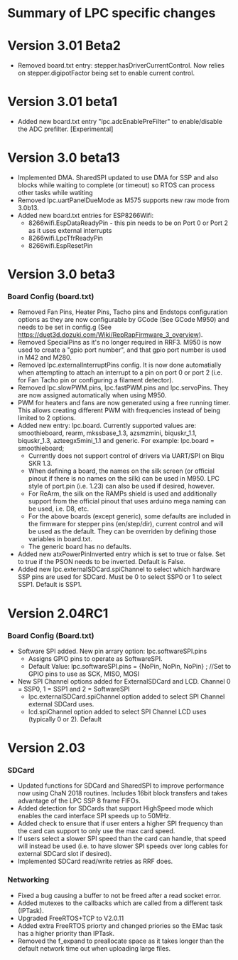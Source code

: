 Summary of LPC specific changes
===============================================

Version 3.01 Beta2
=================

* Removed board.txt entry: stepper.hasDriverCurrentControl. Now relies on stepper.digipotFactor being set to enable current control.

Version 3.01 beta1
=================

* Added new board.txt entry "lpc.adcEnablePreFilter" to enable/disable the ADC prefilter. [Experimental]


Version 3.0 beta13
=================

* Implemented DMA. SharedSPI updated to use DMA for SSP and also blocks while waiting to complete (or timeout) so RTOS can process other tasks while watiting
* Removed lpc.uartPanelDueMode as M575 supports new raw mode from 3.0b13.
* Added new board.txt entries for ESP8266Wifi:
    * 8266wifi.EspDataReadyPin - this pin needs to be on Port 0 or Port 2 as it uses external interrupts
    * 8266wifi.LpcTfrReadyPin
    * 8266wifi.EspResetPin



Version 3.0 beta3
=================


### Board Config (board.txt)

* Removed Fan Pins, Heater Pins, Tacho pins and Endstops configuration options as they are now configurable by GCode (See GCode M950) and needs to be set in config.g (See https://duet3d.dozuki.com/Wiki/RepRapFirmware_3_overview).
* Removed SpecialPins as it's no longer required in RRF3. M950 is now used to create a "gpio port number", and that gpio port number is used in M42 and M280.
* Removed lpc.externalInterruptPins config. It is now done automatially when attempting to attach an interrupt to a pin on port 0 or port 2 (i.e. for Fan Tacho pin or configuring a filament detector).
* Removed lpc.slowPWM.pins, lpc.fastPWM.pins and lpc.servoPins. They are now assigned automatically when using M950.
* PWM for heaters and fans are now generated using a free running timer. This allows creating different PWM with frequencies instead of being limited to 2 options.  
* Added new entry: lpc.board. Currently supported values are: smoothieboard, rearm,  mkssbase_1.3, azsmzmini, biquskr_1.1, biquskr_1.3, azteegx5mini_1.1 and generic.  For example: lpc.board = smoothieboard;
    * Currently does not support control of drivers via UART/SPI on Biqu SKR 1.3. 
    * When defining a board, the names on the silk screen (or official pinout if there is no names on the silk) can be used in M950. LPC style of port.pin (i.e. 1.23) can also be used if desired, however.
    * For ReArm, the silk on the RAMPs shield is used and additionally support from the official pinout that uses arduino mega naming can be used, i.e. D8, etc.
    * For the above boards (except generic), some defaults are included in the firmware for stepper pins (en/step/dir), current control and will be used as the default. They can be overriden by defining those variables in board.txt.
    * The generic board has no defaults. 
* Added new atxPowerPinInverted entry which is set to true or false.  Set to true if the PSON needs to be inverted. Default is False.
* Added new lpc.externalSDCard.spiChannel to select which hardware SSP pins are used for SDCard. Must be 0 to select SSP0 or 1 to select SSP1. Default is SSP1.


Version 2.04RC1
=================

### Board Config (Board.txt)
* Software SPI added. New pin arrary option:  lpc.softwareSPI.pins
    * Assigns GPIO pins to operate as SoftwareSPI.
    * Default Value: lpc.softwareSPI.pins = {NoPin, NoPin, NoPin} ; //Set to GPIO pins to use as SCK, MISO, MOSI
* New SPI Channel options added for ExternalSDCard and LCD. Channel 0 = SSP0, 1 = SSP1 and 2 = SoftwareSPI
    * lpc.externalSDCard.spiChannel option added to select SPI Channel external SDCard uses.
    * lcd.spiChannel option added to select SPI Channel LCD uses (typically 0 or 2). Default



Version 2.03
=================

### SDCard

* Updated functions for SDCard and SharedSPI to improve performance now using ChaN 2018 routines. Includes 16bit block transfers and takes advantage of the LPC SSP 8 frame FIFOs. 
* Added detection for SDCards that support HighSpeed mode which enables the card interface SPI speeds up to 50MHz.
* Added check to ensure that if user enters a higher SPI frequency than the card can support to only use the max card speed.
* If users select a slower SPI speed than the card can handle, that speed will instead be used (i.e. to have slower SPI speeds over long cables for external SDCard slot if desired).
* Implemented SDCard read/write retries as RRF does.

### Networking

* Fixed a bug causing a buffer to not be freed after a read socket error.
* Added mutexes to the callbacks which are called from a different task (IPTask).
* Upgraded FreeRTOS+TCP to V2.0.11
* Added extra FreeRTOS priorty and changed priories so the EMac task has a higher priority than IPTask.   
* Removed the f_expand to preallocate space as it takes longer than the default network time out when uploading large files.
